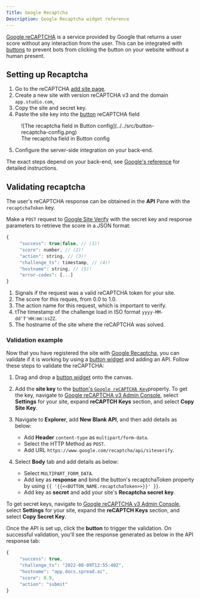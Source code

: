 ```yaml
---
Title: Google Recaptcha
Description: Google Recaptcha widget reference
---
```


<!--
README

For guidance on how to write documenation, see https://dev.stage.spread.ai/docs/contributor/guide.html. Contact Documentation when this document is ready for review.
-->

[Google reCAPTCHA](https://www.google.com/recaptcha) is a service provided by Google that returns a user score without any interaction from the user. This can be integrated with [buttons](buttons.md) to prevent bots from clicking the button on your website without a human present.

## Setting up Recaptcha

1. Go to the reCAPTCHA [add site page](https://www.google.com/recaptcha/admin/create).
2. Create a new site with version reCAPTCHA v3 and the domain `app.studio.com`,
3. Copy the site and secret key.
4. Paste the site key into the [button](button.md) reCAPTCHA field

<figure markdown="span">
     ![The recaptcha field in Button config](../../src/button-recaptcha-config.png)
     <figcaption>The recaptcha field in Button config</figcaption>
</figure>

5. Configure the server-side integration on your back-end.

The exact steps depend on your back-end, see [Google's reference](https://developers.google.com/recaptcha/docs/verify) for detailed instructions.

## Validating recaptcha

The user's reCAPTCHA response can be obtained in the **API** Pane with the `recaptchaToken` key.

Make a `POST` request to [Google Site Verify](`https://www.google.com/recaptcha/api/siteverify) with the secret key and response parameters to retrieve the score in a JSON format:

```javascript
{
     "success": true|false, // (1)!
     "score": number, // (2)!
     "action": string, // (3)!
     "challenge_ts": timestamp, // (4)! 
     "hostname": string, // (5)!
     "error-codes": [...]
}
```

1. Signals if the request was a valid reCAPTCHA token for your site.
2. The score for this reques, from 0.0 to 1.0.
3. The action name for this request, which is important to verify.
4. tThe timestamp of the challenge load in ISO format `yyyy-MM-dd'T'HH:mm:ssZZ`.
5. The hostname of the site where the reCAPTCHA was solved.

### Validation example

Now that you have registered the site with [Google Recaptcha](https://www.google.com/recaptcha/about/), you can validate if it is working by using a [button widget](/button.md) and adding an API. Follow these steps to validate the reCAPTCHA:

1. Drag and drop a [button widget](button.md) onto the canvas.
2. Add the **site key** to the [button's `Google reCAPTCHA Key`](button.md#validation)property. To get the key, navigate to [Google reCAPTCHA v3 Admin Console](https://www.google.com/recaptcha/admin), select **Settings** for your site, expand **reCAPTCH Keys** section, and select **Copy Site Key**.
3. Navigate to **Explorer**, add **New Blank API**, and then add details as below:
     * Add **Header** `content-type` as `multipart/form-data`.
     * Select the HTTP Method as `POST`.
     * Add URL `https://www.google.com/recaptcha/api/siteverify`.

4. Select **Body** tab and add details as below:
     * Select `MULTIPART_FORM`_`_`_`DATA`.
     * Add key as **response** and bind the button's recaptchaToken property by using `{{ '{{<<BUTTON_NAME.recaptchaToken>>}}' }}`.
     * Add key as **secret** and add your site's **Recaptcha secret key**.

To get secret keys, navigate to  [Google reCAPTCHA v3 Admin Console](https://www.google.com/recaptcha/admin), select **Settings** for your site, expand the **reCAPTCH Keys** section, and select **Copy Secret Key**.

Once the API is set up, click the **button** to trigger the validation. On successful validation, you'll see the response generated as below in the API response tab:

```js
{
     "success": true,
     "challenge_ts": "2022-08-09T12:55:40Z",
     "hostname": "app.docs.spread.ai",
     "score": 0.9,
     "action": "submit"
}
```
